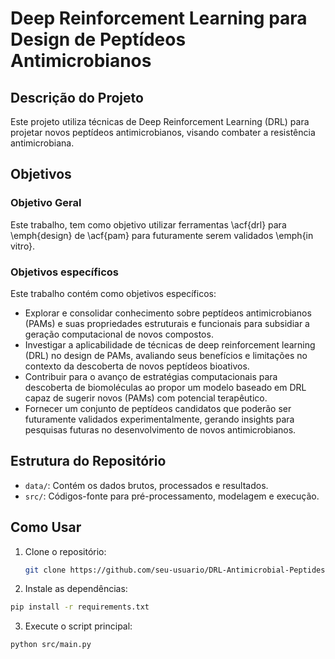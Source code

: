 # Deep Reinforcement Learning para Design de Peptídeos Antimicrobianos

## Descrição do Projeto
Este projeto utiliza técnicas de Deep Reinforcement Learning (DRL) para projetar novos peptídeos antimicrobianos, visando combater a resistência antimicrobiana. 

## Objetivos
### Objetivo Geral
Este trabalho, tem como objetivo utilizar ferramentas \acf{drl} para \emph{design} de \acf{pam} para futuramente serem validados \emph{in vitro}.

### Objetivos específicos
Este trabalho contém como objetivos específicos:
- Explorar e consolidar conhecimento sobre peptídeos antimicrobianos (PAMs) e suas propriedades estruturais e funcionais para subsidiar a geração computacional de novos compostos.
- Investigar a aplicabilidade de técnicas de deep reinforcement learning (DRL) no design de PAMs, avaliando seus benefícios e limitações no contexto da descoberta de novos peptídeos bioativos.
- Contribuir para o avanço de estratégias computacionais para descoberta de biomoléculas ao propor um modelo baseado em DRL capaz de sugerir novos (PAMs) com potencial terapêutico.
- Fornecer um conjunto de peptídeos candidatos que poderão ser futuramente validados experimentalmente, gerando insights para pesquisas futuras no desenvolvimento de novos antimicrobianos.

## Estrutura do Repositório
- `data/`: Contém os dados brutos, processados e resultados.
- `src/`: Códigos-fonte para pré-processamento, modelagem e execução.

## Como Usar
1. Clone o repositório:
   ```bash
   git clone https://github.com/seu-usuario/DRL-Antimicrobial-Peptides.git
   ```
   
2. Instale as dependências:
  ```bash
  pip install -r requirements.txt
  ```
3. Execute o script principal:

  ```bash
  python src/main.py
  ```
